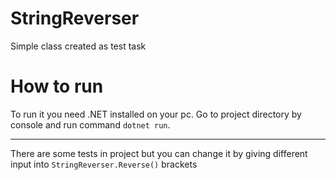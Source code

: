 # StringReverser
Simple class created as test task

# How to run
To run it you need .NET installed on your pc. 
Go to project directory by console and run command ```dotnet run```.

---
There are some tests in project but you can change it by giving different input into ```StringReverser.Reverse()``` brackets
